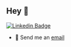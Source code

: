 ## Hey 👋

[![Linkedin Badge](https://img.shields.io/badge/-LinkedIn-blue?style=flat-square&logo=Linkedin&logoColor=white&link=https://www.linkedin.com/in/leonardo-boppre-andrejczuk-334333165)](https://www.linkedin.com/in/leonardo-boppre-andrejczuk-334333165)


- :email: Send me an [email](mailto:leonardoandrejczukt@gmail.com)

<!---
LeoBoppre/LeoBoppre is a ✨ special ✨ repository because its `README.md` (this file) appears on your GitHub profile.
You can click the Preview link to take a look at your changes.
--->
